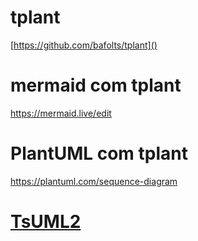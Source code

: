 # tplant

[https://github.com/bafolts/tplant]()

# mermaid com tplant

https://mermaid.live/edit


# PlantUML com tplant

https://plantuml.com/sequence-diagram

# [TsUML2](https://github.com/demike/TsUML2)
